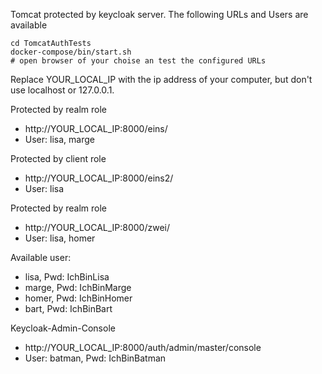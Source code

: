 Tomcat protected by keycloak server. The following URLs and Users are available

```
cd TomcatAuthTests
docker-compose/bin/start.sh
# open browser of your choise an test the configured URLs
```

Replace YOUR_LOCAL_IP with the ip address of your computer, but don't use localhost or 127.0.0.1.

Protected by realm role
* http://YOUR_LOCAL_IP:8000/eins/    
* User: lisa, marge

Protected by client role
* http://YOUR_LOCAL_IP:8000/eins2/   
* User: lisa

Protected by realm role
* http://YOUR_LOCAL_IP:8000/zwei/    
* User: lisa, homer

Available user:
* lisa,  Pwd: IchBinLisa
* marge, Pwd: IchBinMarge
* homer, Pwd: IchBinHomer
* bart,  Pwd: IchBinBart

Keycloak-Admin-Console
* http://YOUR_LOCAL_IP:8000/auth/admin/master/console
* User: batman, Pwd: IchBinBatman


